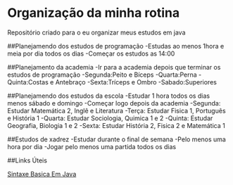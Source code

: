 # Organização da minha rotina
Repositório criado para o eu organizar meus estudos em java

##Planejamendo dos estudos de programação
-Estudas ao menos 1hora e meia por dia todos os dias
-Começar os estudos as 14:00

##Planejamento da academia
-Ir para a academia depois que terminar os estudos de programação
-Segunda:Peito e Bíceps
-Quarta:Perna
-Quinta:Costas e Antebraço
-Sexta:Tríceps e Ombro
-Sabado:Superiores

##Planejamendo dos estudos da escola
-Estudar 1 hora todos os dias menos sábado e domingo
-Começar logo depois da academia
-Segunda: Estudar Matemática 2, Inglê e Literatura
-Terça: Estudar Fisica 1, Português e História 1
-Quarta: Estudar Sociologia, Quimica 1 e 2
-Quinta: Estudar Geografia, Biologia 1 e 2
-Sexta: Estudar História 2, Fisica 2 e Matemática 1

##Estudos de xadrez
-Estudar durante o final de semana
-Pelo menos uma hora por dia
-Jogar pelo menos uma partida todos os dias





##Links Úteis

[Sintaxe Basica Em Java](https://codegym.cc/pt/groups/posts/pt.484.sintaxe-java-uma-breve-introducao-a-linguagem-de-programacao)

